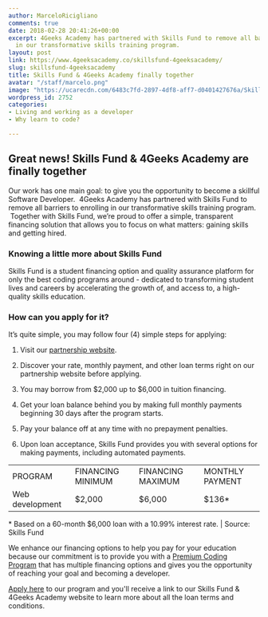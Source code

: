 ```yaml
---
author: MarceloRicigliano
comments: true
date: 2018-02-28 20:41:26+00:00
excerpt: 4Geeks Academy has partnered with Skills Fund to remove all barriers to enrolling
  in our transformative skills training program.
layout: post
link: https://www.4geeksacademy.co/skillsfund-4geeksacademy/
slug: skillsfund-4geeksacademy
title: Skills Fund & 4Geeks Academy finally together
avatar: "/staff/marcelo.png"
image: "https://ucarecdn.com/6483c7fd-2897-4df8-aff7-d0401427676a/SkillFund0411.jpg"
wordpress_id: 2752
categories:
- Living and working as a developer
- Why learn to code?

---
```


## Great news! Skills Fund & 4Geeks Academy are finally together


Our work has one main goal: to give you the opportunity to become a skillful Software Developer.  4Geeks Academy has partnered with Skills Fund to remove all barriers to enrolling in our transformative skills training program.  Together with Skills Fund, we’re proud to offer a simple, transparent financing solution that allows you to focus on what matters: gaining skills and getting hired.


### Knowing a little more about Skills Fund


Skills Fund is a student financing option and quality assurance platform for only the best coding programs around - dedicated to transforming student lives and careers by accelerating the growth of, and access to, a high-quality skills education.


### How can you apply for it? 


It’s quite simple, you may follow four (4) simple steps for applying:



 	
  1. Visit our [partnership website](https://4geeksacademy.skills.fund/?__hstc=264107987.ba98fcfc01411f33634628fa71fad147.1512070570326.1519334692071.1519657253972.80&__hssc=264107987.2.1519657253972&__hsfp=972100392).

 	
  2. Discover your rate, monthly payment, and other loan terms right on our partnership website before applying.

 	
  3. You may borrow from $2,000 up to $6,000 in tuition financing.

 	
  4. Get your loan balance behind you by making full monthly payments beginning 30 days after the program starts.

 	
  5. Pay your balance off at any time with no prepayment penalties.

 	
  6. Upon loan acceptance, Skills Fund provides you with several options for making payments, including automated payments.


<table >
<tbody >
<tr >

<td >PROGRAM
</td>

<td >FINANCING MINIMUM
</td>

<td >FINANCING MAXIMUM
</td>

<td >MONTHLY PAYMENT
</td>
</tr>
<tr >

<td >Web development
</td>

<td >$2,000
</td>

<td >$6,000
</td>

<td >$136*
</td>
</tr>
</tbody>
</table>
* Based on a 60-month $6,000 loan with a 10.99% interest rate. | Source: Skills Fund

We enhance our financing options to help you pay for your education because our commitment is to provide you with a [Premium Coding Program](https://www.4geeksacademy.co/wp-content/uploads/2017/09/4GEEKS-ACADEMY-FULL.pdf) that has multiple financing options and gives you the opportunity of reaching your goal and becoming a developer.

[Apply here](https://www.4geeksacademy.co/apply/) to our program and you'll receive a link to our Skills Fund & 4Geeks Academy website to learn more about all the loan terms and conditions.
